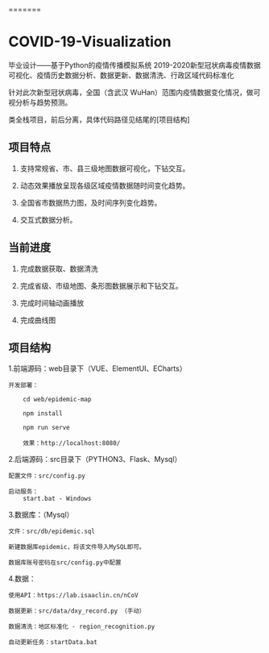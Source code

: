 
=======
# COVID-19-Visualization
毕业设计——基于Python的疫情传播模拟系统
2019-2020新型冠状病毒疫情数据可视化、疫情历史数据分析、数据更新、数据清洗、行政区域代码标准化

针对此次新型冠状病毒，全国（含武汉 WuHan）范围内疫情数据变化情况，做可视分析与趋势预测。

类全栈项目，前后分离，具体代码路径见结尾的[项目结构]

## 项目特点

1. 支持常规省、市、县三级地图数据可视化，下钻交互。

2. 动态效果播放呈现各级区域疫情数据随时间变化趋势。

3. 全国省市数据热力图，及时间序列变化趋势。

4. 交互式数据分析。


## 当前进度

1. 完成数据获取、数据清洗

2. 完成省级、市级地图、条形图数据展示和下钻交互。

3. 完成时间轴动画播放

4. 完成曲线图


## 项目结构

1.前端源码：web目录下（VUE、ElementUI、ECharts）

	开发部署：
		
		cd web/epidemic-map
		
		npm install
		
		npm run serve
		
		效果：http://localhost:8080/
	
	

2.后端源码：src目录下（PYTHON3、Flask、Mysql）

	配置文件：src/config.py	
	
	启动服务：
		start.bat - Windows
		

3.数据库：（Mysql）
	
	文件：src/db/epidemic.sql
	
	新建数据库epidemic，将该文件导入MySQL即可。
	
	数据库账号密码在src/config.py中配置
	

4.数据：
	
	使用API：https://lab.isaaclin.cn/nCoV
	
	数据更新：src/data/dxy_record.py （手动）
	
	数据清洗：地区标准化 - region_recognition.py
	
	自动更新任务：startData.bat
	

